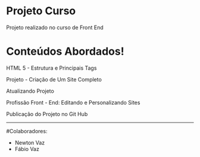 # Projeto Curso

Projeto realizado no curso de Front End

# Conteúdos Abordados!

HTML 5 - Estrutura e Principais Tags

Projeto - Criação de Um Site Completo

Atualizando Projeto

Profissão Front - End: Editando e Personalizando Sites

Publicação do Projeto no Git Hub

-------------------------------------------------------------

#Colaboradores:

- Newton Vaz
- Fábio Vaz
